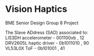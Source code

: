 # Vision Haptics
BME Senior Design Group 8 Project

The Slave ADdress (SAD) associated to: <br />
LIS3DH accelerometer - 001100xb , 12<br />
DRV2605L haptic driver - 0b1011010 , 90<br />
VL53L0X ToF - 0b101001 , 41

